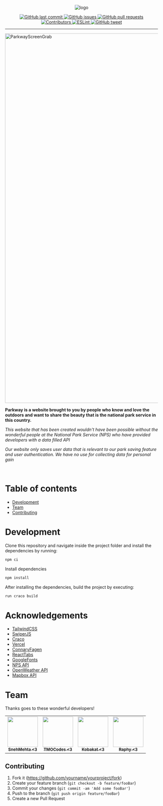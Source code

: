 <p align="center">
  <img alt="logo" src="https://user-images.githubusercontent.com/44657893/115175645-f9b42680-a090-11eb-95bc-b02a6c7bff0c.png">
</p>

<p align="center">
  <a href="https://github.com/Kobakat/NationalParkWebApp/commits/master" target="_blank">
    <img src="https://img.shields.io/github/last-commit/Kobakat/NationalParkWebApp?style=flat-square" alt="GitHub last commit">
  </a>

  <a href="https://github.com/Kobakat/NationalParkWebApp/issues" target="_blank">
    <img src="https://img.shields.io/github/issues/kobakat/NationalParkWebApp?style=flat-square&color=red" alt="GitHub issues">
  </a>

  <a href="https://github.com/Kobakat/NationalParkWebApp/pulls" target="_blank">
    <img src="https://img.shields.io/github/issues-pr/Kobakat/NationalParkWebApp?style=flat-square&color=blue" alt="GitHub pull requests">
  </a>

  </br>

  <a href="https://github.com/Kobakat/NationalParkWebApp#contribute" target="_blank">
    <img alt="Contributors" src="https://img.shields.io/badge/all_contributors-4-orange.svg?style=flat-square">
  </a>

  <a href="https://standardjs.com" target="_blank">
    <img alt="ESLint" src="https://img.shields.io/badge/code_style-standard-brightgreen.svg?style=flat-square">
  </a>

  <a href="https://ctt.ac/4e4Jt" target="_blank">
    <img src="https://img.shields.io/twitter/url?style=flat-square&logo=twitter&url=https://ctt.ac/4e4Jt" alt="GitHub tweet">
  </a>
</p>
<hr>

<img width="1217" alt="ParkwayScreenGrab" src="https://user-images.githubusercontent.com/44657893/115175332-6a0e7800-a090-11eb-995e-f0ec2820cfb7.png">

<b>Parkway is a website brought to you by people who know and love the outdoors and want to share the beauty that is the national park service in this country.</b>

_This website that has been created wouldn't have been possible without the wonderful people at the National Park Service (NPS) who have provided developers with a data filled API_

_Our website only saves user data that is relevant to our park saving feature and user authentication. We have no use for collecting data for personal gain_

<!-- maybe add a gif of the responsive nature or image of mobile tablet and desktop frames -->
</br>

# Table of contents

- [Development](#development)
- [Team](#team)
- [Contributing](#contributing)

# Development

Clone this repository and navigate inside the project folder and install the dependencies by running:

```sh
npm ci
```

Install dependencies

```sh
npm install
```

After installing the dependencies, build the project by executing:

```sh
run craco build
```

# Acknowledgements
* [TailwindCSS](https://tailwindcss.com/)
* [SwiperJS](https://swiperjs.com/)
* [Craco](https://www.npmjs.com/package/@craco/craco)
* [Vercel](https://vercel.com/login)
* [ConnaryFagen](https://connary.com/index.html)
* [ReactTabs](https://www.npmjs.com/package/react-tabs)
* [GoogleFonts](https://fonts.google.com/)
* [NPS API](https://github.com/cferdinandi/smooth-scroll)
* [OpenWeather API](https://openweathermap.org/api)
* [Mapbox API](https://docs.mapbox.com/api/overview/)

# Team

Thanks goes to these wonderful developers!

<!-- ALL-CONTRIBUTORS-LIST:START - Do not remove or modify this section -->
<!-- prettier-ignore-start -->
<!-- markdownlint-disable -->
<table>
  <tr>
    <td align="center"><a href="https://github.com/SnehMehta23"><img src="https://github.com/SnehMehta23.png" width="100px;" alt=""/><br /><sub><b>SnehMehta <3</b></sub></a><br /><a href="https://github.com/Kobakat/NationalParkWebApp/commits?author=SnehMehta23"></a></td>
    <td align="center"><a href="https://github.com/tyler-morales"><img src="https://github.com/tyler-morales.png" width="100px;" alt=""/><br /><sub><b>TMOCodes <3</b></sub></a><br /><a href="https://github.com/Kobakat/NationalParkWebApp/commits?author=tyler-morales"></a></td>
    <td align="center"><a href="https://github.com/Kobakat"><img src="https://github.com/Kobakat.png" width="100px;" alt=""/><br /><sub><b>Kobakat <3</b></sub></a><br /><a href="https://github.com/Kobakat/NationalParkWebApp/commits?author=Kobakat"></a></td>
    <td align="center"><a href="https://github.com/Raphsant"><img src="https://github.com/Raphsant.png" width="100px;" alt=""/><br /><sub><b>Raphy <3</b></sub></a><br /><a href="https://github.com/Kobakat/NationalParkWebApp/commits?author=Raphsant"></a></td>
  </tr>
</table>

<!-- markdownlint-restore -->
<!-- prettier-ignore-end -->

## Contributing

1. Fork it (<https://github.com/yourname/yourproject/fork>)
2. Create your feature branch (`git checkout -b feature/fooBar`)
3. Commit your changes (`git commit -am 'Add some fooBar'`)
4. Push to the branch (`git push origin feature/fooBar`)
5. Create a new Pull Request


<!-- ALL-CONTRIBUTORS-LIST:END -->
